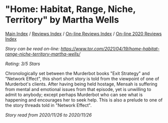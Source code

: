 # "Home: Habitat, Range, Niche, Territory" by  Martha Wells

[Main Index](../../../README.md) / [Reviews Index](../../README.md) / [On-line Reviews Index](../README.md) / [On-line 2020 Reviews Index](README.md)

*Story can be read on-line: <https://www.tor.com/2021/04/19/home-habitat-range-niche-territory-martha-wells/>*

*Rating: 3/5 Stars*

Chronologically set between the Murderbot books "Exit Strategy" and "Network Effect", this short short story is told from the viewpoint of one of Murderbot's clients. After having being held hostage, Mensah is suffering from mental and emotional issues from that episode, yet is unwilling to admit to anybody; except perhaps Murderbot who can see what is happening and encourages her to seek help. This is also a prelude to one of the story threads told in "Network Effect".

*Story read from 2020/11/26 to 2020/11/26*
